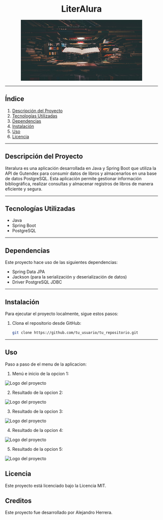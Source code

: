 <h1 align="center">LiterAlura</h1>

<p align="center">
  <img src="src/main/resources/static/img/biblioteca.jpg" alt="Logo del proyecto" width="400" height="200">
</p>

---

## Índice

1. [Descripción del Proyecto](#descripción-del-proyecto)
2. [Tecnologías Utilizadas](#tecnologías-utilizadas)
3. [Dependencias](#dependencias)
4. [Instalación](#instalación)
5. [Uso](#uso)
6. [Licencia](#licencia)
---

## Descripción del Proyecto

literalura es una aplicación desarrollada en Java y Spring Boot que utiliza la API de Gutendex para consumir datos de libros y almacenarlos en una base de datos PostgreSQL. Esta aplicación permite gestionar información bibliográfica, realizar consultas y almacenar registros de libros de manera eficiente y segura.

---

## Tecnologías Utilizadas

- Java
- Spring Boot
- PostgreSQL

---

## Dependencias

Este proyecto hace uso de las siguientes dependencias:

- Spring Data JPA
- Jackson (para la serialización y deserialización de datos)
- Driver PostgreSQL JDBC

---

## Instalación

Para ejecutar el proyecto localmente, sigue estos pasos:

1. Clona el repositorio desde GitHub:

   ```bash
   git clone https://github.com/tu_usuario/tu_repositorio.git

---
## Uso

Paso a paso de el menu de la aplicacion:

1. Menú e inicio de la opcion 1:

<img src="src/main/resources/static/img/menuopcion1.png" alt="Logo del proyecto" width="100" height="100">

2. Resultado de la opcion 2:

<img src="src/main/resources/static/img/menuopcion2.png" alt="Logo del proyecto" width="100" height="100">

3. Resultado de la opcion 3:

<img src="src/main/resources/static/img/menuopcion3.png" alt="Logo del proyecto" width="100" height="100">

4. Resultado de la opcion 4:

<img src="src/main/resources/static/img/menuopcion4.png" alt="Logo del proyecto" width="100" height="100">

5. Resultado de la opcion 5:

<img src="src/main/resources/static/img/menuopcion5.png" alt="Logo del proyecto" width="100" height="100">

## Licencia

Este proyecto está licenciado bajo la Licencia MIT.

## Creditos

Este proyecto fue desarrollado por Alejandro Herrera.
